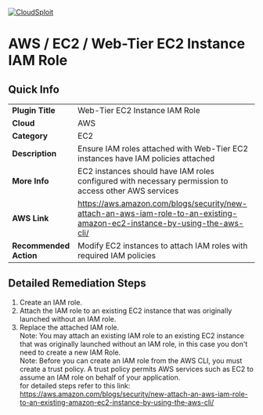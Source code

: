 [![CloudSploit](https://cloudsploit.com/img/logo-new-big-text-100.png "CloudSploit")](https://cloudsploit.com)

# AWS / EC2 / Web-Tier EC2 Instance IAM Role
## Quick Info

| | |
|-|-|
| **Plugin Title** | Web-Tier EC2 Instance IAM Role |
| **Cloud** | AWS |
| **Category** | EC2 |
| **Description** | Ensure IAM roles attached with Web-Tier EC2 instances have IAM policies attached |
| **More Info** | EC2 instances should have IAM roles configured with necessary permission to access other AWS services |
| **AWS Link** | https://aws.amazon.com/blogs/security/new-attach-an-aws-iam-role-to-an-existing-amazon-ec2-instance-by-using-the-aws-cli/ |
| **Recommended Action** | Modify EC2 instances to attach IAM roles with required IAM policies |

## Detailed Remediation Steps
1. Create an IAM role. </br>
2. Attach the IAM role to an existing EC2 instance that was originally launched without an IAM role. </br>
3. Replace the attached IAM role. </br>
Note: You may attach an existing IAM role to an existing EC2 instance that was originally launched without an IAM role, in this case you don't need to create a new IAM Role.  </br>
Note: Before you can create an IAM role from the AWS CLI, you must create a trust policy. A trust policy permits AWS services such as EC2 to assume an IAM role on behalf of your application. </br>
for detailed steps refer to this link: https://aws.amazon.com/blogs/security/new-attach-an-aws-iam-role-to-an-existing-amazon-ec2-instance-by-using-the-aws-cli/ </br>